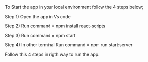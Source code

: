 To Start the app in your local environment follow the 4 steps below;


Step 1)  Open the app in Vs code 


Step 2)  Run command =  npm install react-scripts


Step 3) Run command = npm start 


Step 4) In other terminal Run command =  npm run start:server


Follow this 4 steps in rigth way to run the app.
